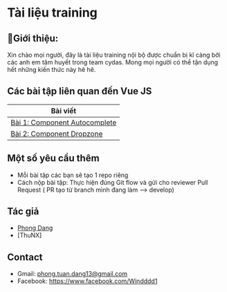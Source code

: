 # Tài liệu training
## 🚀Giới thiệu:
Xin chào mọi người, đây là tài liệu training nội bộ được chuẩn bị kĩ càng bởi các anh em tâm huyết trong team cydas. Mong mọi người có thể tận dụng hết những kiến thức này hê hê.

## Các bài tập liên quan đến Vue JS

| Bài viết                                                                       
| ------------------------------------------------------------------------------------------------------------------------------------------------- |
| [Bài 1: Component Autocomplete]                                          |
| [Bài 2: Component Dropzone]                                          |

## Một số yêu cầu thêm
- Mỗi bài tập các bạn sẽ tạo 1 repo riêng
- Cách nộp bài tập: Thực hiện đúng Git flow và gửi cho reviewer Pull Request ( PR tạo từ branch mình đang làm --> develop)

## Tác giả

- [Phong Dang][windddd1]
- [ThuNX]

[windddd1]: https://github.com/windddd1

## Contact

- Gmail: phong.tuan.dang13@gmail.com
- Facebook: https://www.facebook.com/Windddd1

[Bài 1: Component Autocomplete]:https://github.com/windddd1/Training-Intern/blob/master/AutoComplete.md
[Bài 2: Component Dropzone]:https://github.com/windddd1/Training-Intern/blob/master/Dropzone.md
